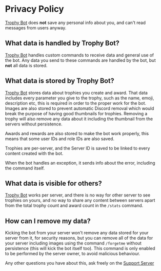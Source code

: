 # Privacy Policy
[Trophy Bot](https://github.com/AntikoreDev/trophy-bot) does **not** save any personal info about you, and can't read messages from users anyway.

## What data is handled by Trophy Bot?
[Trophy Bot](https://github.com/AntikoreDev/trophy-bot) handles custom commands to receive data and general use of the bot. Any data you send to these commands are
handled by the bot, but **not** all data is stored.

## What data is stored by Trophy Bot?
[Trophy Bot](https://github.com/AntikoreDev/trophy-bot) stores data about trophies you create and award. That data includes every parameter you give to the trophy, such as the name, emoji, description etc, this is required in order to the proper work for the bot.
Images are also stored to prevent automatic Discord removal which would break the purpose of having good thumbnails for trophies. Removing a trophy will also remove any data about it including the thumbnail from the servers without persistence.<br>

Awards and rewards are also stored to make the bot work properly, this means that some user IDs and role IDs are also saved.<br> 

Trophies are per-server, and the Server ID is saved to be linked to every content created with the bot.<br>

When the bot handles an exception, it sends info about the error, including the command itself.

## What data is visible for others?
[Trophy Bot](https://github.com/AntikoreDev/trophy-bot) works per server, and there is no way for other server to see trophies on yours, and no way to share any content between servers apart from the total trophy count and award count in the `/stats` command.

## How can I remove my data?
Kicking the bot from your server won't remove any data stored for your server from it, for security reasons, but you can remove all of the data for your server including images using the command `/forgetme` without persistence (this will kick the bot itself too).
This command is only enabled to be performed by the server owner, to avoid malicious behaviour.

Any other questions you have about this, ask freely on the [Support Server](https://discord.gg/kNmgU44xgU)
